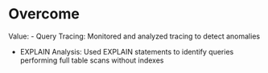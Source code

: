 # Overcome

Value: - Query Tracing: Monitored and analyzed tracing to detect anomalies
- EXPLAIN Analysis: Used EXPLAIN statements to identify queries performing full table scans without indexes